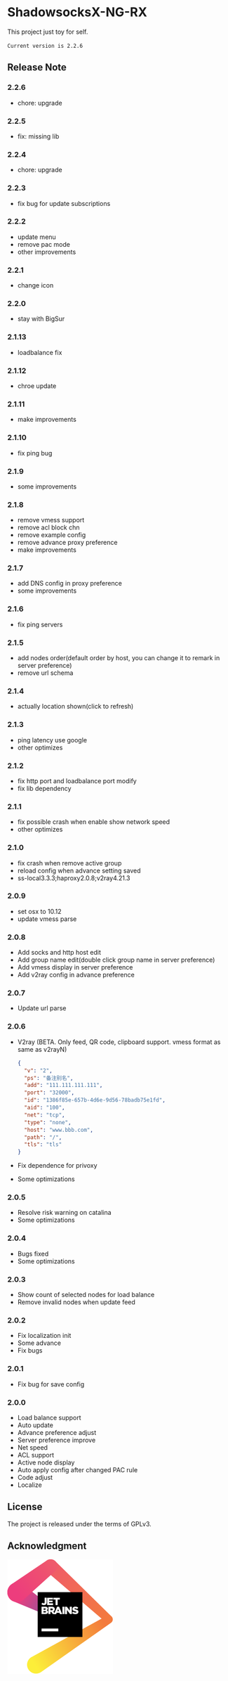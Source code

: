# ShadowsocksX-NG-RX

This project just toy for self.

`Current version is 2.2.6`

## Release Note

### 2.2.6

- chore: upgrade

### 2.2.5

- fix: missing lib

### 2.2.4

- chore: upgrade

### 2.2.3

- fix bug for update subscriptions

### 2.2.2

- update menu
- remove pac mode
- other improvements

### 2.2.1

- change icon

### 2.2.0

- stay with BigSur

### 2.1.13

- loadbalance fix

### 2.1.12

- chroe update

### 2.1.11

- make improvements

### 2.1.10

- fix ping bug

### 2.1.9

- some improvements

### 2.1.8

- remove vmess support
- remove acl block chn
- remove example config
- remove advance proxy preference
- make improvements

### 2.1.7

- add DNS config in proxy preference
- some improvements

### 2.1.6

- fix ping servers

### 2.1.5

- add nodes order(default order by host, you can change it to remark in server preference)
- remove url schema

### 2.1.4

- actually location shown(click to refresh)

### 2.1.3

- ping latency use google
- other optimizes

### 2.1.2

- fix http port and loadbalance port modify
- fix lib dependency

### 2.1.1

- fix possible crash when enable show network speed
- other optimizes

### 2.1.0

- fix crash when remove active group
- reload config when advance setting saved
- ss-local3.3.3;haproxy2.0.8;v2ray4.21.3

### 2.0.9

- set osx to 10.12
- update vmess parse

### 2.0.8

- Add socks and http host edit
- Add group name edit(double click group name in server preference)
- Add vmess display in server preference
- Add v2ray config in advance preference

### 2.0.7

- Update url parse

### 2.0.6

- V2ray (BETA. Only feed, QR code, clipboard support. vmess format as same as v2rayN)

  ```json
  {
    "v": "2",
    "ps": "备注别名",
    "add": "111.111.111.111",
    "port": "32000",
    "id": "1386f85e-657b-4d6e-9d56-78badb75e1fd",
    "aid": "100",
    "net": "tcp",
    "type": "none",
    "host": "www.bbb.com",
    "path": "/",
    "tls": "tls"
  }
  ```

- Fix dependence for privoxy
- Some optimizations

### 2.0.5

- Resolve risk warning on catalina
- Some optimizations

### 2.0.4

- Bugs fixed
- Some optimizations

### 2.0.3

- Show count of selected nodes for load balance
- Remove invalid nodes when update feed

### 2.0.2

- Fix localization init
- Some advance
- Fix bugs

### 2.0.1

- Fix bug for save config

### 2.0.0

- Load balance support
- Auto update
- Advance preference adjust
- Server preference improve
- Net speed
- ACL support
- Active node display
- Auto apply config after changed PAC rule
- Code adjust
- Localize

## License

The project is released under the terms of GPLv3.

## Acknowledgment

[![jetbrains](./static/jetbrains.svg)](https://www.jetbrains.com/?from=ShadowsocksX-NG-RX)

